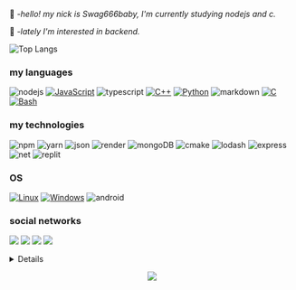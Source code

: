🦄 -*hello! my nick is Swag666baby, I'm currently studying nodejs and c.*

💠 -*lately I'm interested in backend.*

![Top Langs](https://github-readme-stats.vercel.app/api/top-langs/?username=Swag666baby&layout=compact&theme=radical)


### my languages 
<p align="">
  
![nodejs](https://img.shields.io/badge/Node.js-339933?style=for-the-badge&logo=nodedotjs&logoColor=white)
[![JavaScript](https://img.shields.io/badge/javascript-black?style=for-the-badge&logo=javascript)](https://github.com/Swag666baby)
![typescript](https://img.shields.io/badge/TypeScript-007ACC?style=for-the-badge&logo=typescript&logoColor=white)
[![C++](https://img.shields.io/badge/c++-black?style=for-the-badge&logo=cplusplus)](https://github.com/Swag666baby)
[![Python](https://img.shields.io/badge/python-black?style=for-the-badge&logo=python)](https://github.com/Swag666baby)
![markdown](https://img.shields.io/badge/Markdown-000000?style=for-the-badge&logo=markdown&logoColor=white)
[![C](https://img.shields.io/badge/c-black?style=for-the-badge&logo=c)](https://github.com/wervlad)
[![Bash](https://img.shields.io/badge/bash-black?style=for-the-badge&logo=gnu-bash&logoColor=white)](https://github.com/wervlad)

### my technologies 
![npm](https://img.shields.io/badge/npm-CB3837?style=for-the-badge&logo=npm&logoColor=white)
![yarn](https://img.shields.io/badge/Yarn-2C8EBB?style=for-the-badge&logo=yarn&logoColor=white)
![json](https://img.shields.io/badge/json-5E5C5C?style=for-the-badge&logo=json&logoColor=white)
![render](https://img.shields.io/badge/Render-46E3B7?style=for-the-badge&logo=render&logoColor=white)
![mongoDB](https://img.shields.io/badge/MongoDB-4EA94B?style=for-the-badge&logo=mongodb&logoColor=white)
![cmake](https://img.shields.io/badge/CMake-064F8C?style=for-the-badge&logo=cmake&logoColor=white)
![lodash](https://img.shields.io/badge/Lodash-3492FF?style=for-the-badge&logo=lodash&logoColor=white)
![express](https://img.shields.io/badge/Express.js-000000?style=for-the-badge&logo=express&logoColor=white)
![net](https://img.shields.io/badge/.NET-512BD4?style=for-the-badge&logo=dotnet&logoColor=white)
![replit](https://img.shields.io/badge/replit-667881?style=for-the-badge&logo=replit&logoColor=white)

### OS
[![Linux](https://img.shields.io/badge/linux-black?style=for-the-badge&logo=Linux)](https://github.com/wervlad)
[![Windows](https://img.shields.io/badge/Windows-black?style=for-the-badge&logo=Windows)](https://github.com/wervlad)
![android](https://img.shields.io/badge/Android-3DDC84?style=for-the-badge&logo=android&logoColor=white)

### social networks 
  <a href="https://wa.me/556294530374"><img src="https://img.shields.io/badge/WhatsApp-25D366?style=for-the-badge&logo=whatsapp&logoColor=white"></a>
  <a href="https://github.com/Swag666baby/"><img src="https://img.shields.io/badge/GitHub-100000?style=for-the-badge&logo=github&logoColor=white"></a>
<a href="https://www.npmjs.com/~swag666baby"><img
src=https://camo.githubusercontent.com/b47580b7e8e0b4ce9bb718070140318f72d316a0c88e0dd53a5ac4b0bdfc755e/68747470733a2f2f696d672e736869656c64732e696f2f62616467652f4e504d2d2532333030303030302e7376673f7374796c653d666f722d7468652d6261646765266c6f676f3d6e706d266c6f676f436f6c6f723d7768697465></a>
![](https://img.shields.io/badge/Discord-5865F2?style=for-the-badge&logo=discord&logoColor=white)

<details>
<p align="center">
  <a href="https://github.com/Swag666baby">
    <img src="http://github-profile-summary-cards.vercel.app/api/cards/profile-details?username=Swag666baby&theme=transparent" />
  </a>
  <a href="https://github.com/Swag666baby">
    <img src="https://github-readme-streak-stats.herokuapp.com/?user=Swag666baby&hide_border=true&card_width=338&theme=transparent" />
  </a>
  <a href="https://github.com/Swag666baby">
    <img src="http://github-profile-summary-cards.vercel.app/api/cards/stats?username=Swag666baby&theme=transparent" />
  </a>
</p>
</details>

<p align="center">
  <a href="https://github.com/Swag666baby">
    <img src="https://komarev.com/ghpvc/?username=Swag666baby&color=blue&style=flat)" />
  </a>
</p>


